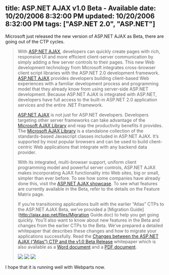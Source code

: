 title: ASP.NET AJAX v1.0 Beta - Available
date: 10/20/2006 8:32:00 PM
updated: 10/20/2006 8:32:00 PM
tags: ["ASP.NET 2.0", "ASP.NET"]
---
Microsoft just released the new version of ASP.NET AJAX as Beta, there are going out of the CTP cycles.

> With [ASP.NET AJAX](http://download.microsoft.com/download/3/1/c/31cb8c2d-d6e5-4b5e-ae1c-79724667f7d1/ASPAJAXExtSetup.msi), developers can quickly create pages with rich, responsive UI and more efficient client-server communication by simply adding a few server controls to their pages. This new Web development technology from Microsoft integrates cross-browser client script libraries with the ASP.NET 2.0 development framework. [ASP.NET AJAX](http://download.microsoft.com/download/3/1/c/31cb8c2d-d6e5-4b5e-ae1c-79724667f7d1/ASPAJAXExtSetup.msi) provides developers building client-based Web experiences with a familiar development process and programming model that they already know from using server-side ASP.NET development. Because ASP.NET AJAX is integrated with ASP.NET, developers have full access to the built-in ASP.NET 2.0 application services and the entire .NET Framework.
> 
> [ASP.NET AJAX](http://download.microsoft.com/download/3/1/c/31cb8c2d-d6e5-4b5e-ae1c-79724667f7d1/ASPAJAXExtSetup.msi) is not just for ASP.NET developers. Developers targeting other server frameworks can take advantage of the [Microsoft AJAX Library](http://ajax.asp.net/downloads/beta/default.aspx?tabid=47&subtabid=471) and reap the productivity benefits it provides. The [Microsoft AJAX Library](http://ajax.asp.net/downloads/beta/default.aspx?tabid=47&subtabid=471) is a standalone collection of the standards-based Javascript classes included in ASP.NET AJAX. It’s supported by most popular browsers and can be used to build client-centric Web applications that integrate with any backend data provider.
> 
> With its integrated, multi-browser support, uniform client programming model and powerful server controls, ASP.NET AJAX makes incorporating AJAX functionality into Web sites, big or small, simpler than ever before. To see how some companies have already done this, visit the [ASP.NET AJAX showcase](http://ajax.asp.net/default.aspx?tabid=47&subtabid=472). To see what features are currently available in the Beta, refer to the details on the Feature Matrix page.
> 
> If you’re transitioning applications built with the earlier “Atlas” CTPs to the ASP.NET AJAX Beta, we’ve provided a [Migration Guide](http://ajax.asp.net/files/Migration Guide.doc) to help you get going quickly. You’ll also want to know about new features in the Beta and changes from the earlier CTPs to the Beta. We’ve prepared a detailed whitepaper that describes these changes and how to migrate your applications successfully. Read the [Changes between the ASP.NET AJAX (“Atlas”) CTP and the v1.0 Beta Release](http://ajax.asp.net/files/AspNet_AJAX_CTP_to_Beta_Whitepaper.aspx) whitepaper which is also available as a [Word document](http://ajax.asp.net/files/AspNet_AJAX_CTP_to_Beta_Whitepaper.doc) and a [PDF document](http://ajax.asp.net/files/AspNet_AJAX_CTP_to_Beta_Whitepaper.pdf).
> 
> [![](http://ajax.asp.net/images/destination-download.gif)](http://download.microsoft.com/download/3/1/c/31cb8c2d-d6e5-4b5e-ae1c-79724667f7d1/ASPAJAXExtSetup.msi) [![](http://ajax.asp.net/images/destination-docs.gif)](http://ajax.asp.net/docs/Default.aspx) [![](http://ajax.asp.net/images/destination-forums.gif)](http://ajax.asp.net/default.aspx?tabid=47&subtabid=474)

I hope that it is running well with Webparts now.
